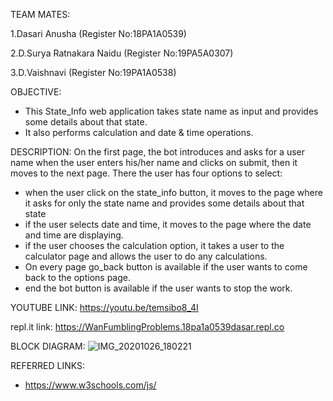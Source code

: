 TEAM MATES:

1.Dasari Anusha (Register No:18PA1A0539) 

2.D.Surya Ratnakara Naidu (Register No:19PA5A0307)

3.D.Vaishnavi (Register No:19PA1A0538)

OBJECTIVE:
* This State_Info web application takes state name as input and provides some details about that state.
* It also performs calculation and date & time operations.


DESCRIPTION:
On the first page, the bot introduces and asks for a user name when the user enters his/her name and clicks on submit, then it moves to the next page. There the user has four options to select:
* when the user click on the state_info button, it moves to the page where it asks for only the state name and provides some details about that state
* if the user selects date and time, it moves to the page where the date and time are displaying.
* if the user chooses the calculation option, it takes a user to the calculator page and allows the user to do any calculations.
* On every page go_back button is available if the user wants to come back to the options page.
* end the bot button is available if the user wants to stop the work. 


YOUTUBE LINK:
https://youtu.be/temsibo8_4I

repl.it link:
https://WanFumblingProblems.18pa1a0539dasar.repl.co

BLOCK DIAGRAM:
![IMG_20201026_180221](https://user-images.githubusercontent.com/68633587/97173382-79ce9300-17b6-11eb-8cad-c54bfd9075b8.jpg)


REFERRED LINKS:
* https://www.w3schools.com/js/
